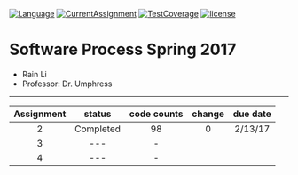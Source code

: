 

[![Language](https://img.shields.io/badge/Python-2.x-blue.svg?style=flat-square)]()
[![CurrentAssignment](https://img.shields.io/badge/Assignment-2-orange.svg?style=flat-square)]()
[![TestCoverage](https://img.shields.io/badge/test-100%25-brightgreen.svg?style=flat-square)]()
[![license](https://img.shields.io/github/license/mashape/apistatus.svg?style=flat-square)]()




# Software Process Spring 2017

+ Rain Li
+ Professor: Dr. Umphress


***
| Assignment | status        | code counts  | change|due date|
|:----------:|:-------------:|:-----:|:-----:|:-----:|
|     2      | Completed     | 98 |0   |2/13/17|
|     3      | ---      |   - |||
|     4      | ---      |    -|||

